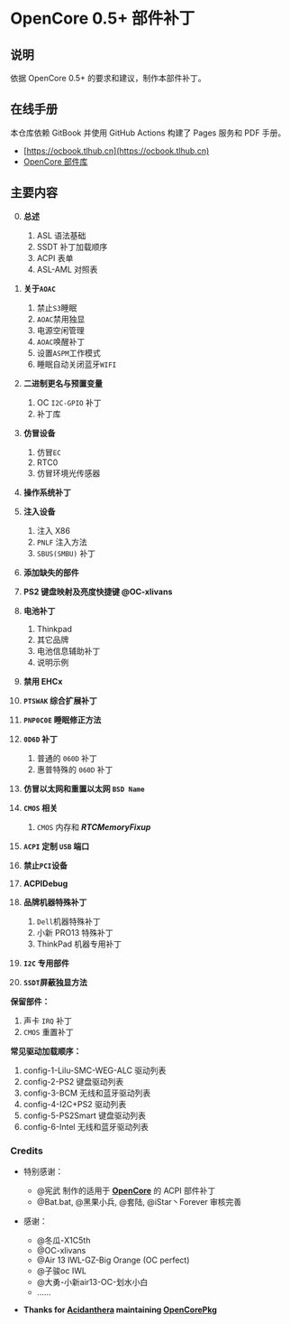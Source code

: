 # OpenCore 0.5+ 部件补丁

## 说明

依据 OpenCore 0.5+ 的要求和建议，制作本部件补丁。

## 在线手册

本仓库依赖 GitBook 并使用 GitHub Actions 构建了 Pages 服务和 PDF 手册。

- [https://ocbook.tlhub.cn](https://ocbook.tlhub.cn)
- [OpenCore 部件库](https://cdn.jsdelivr.net/gh/daliansky/OC-little/docs/OpenCore部件库.pdf)

## 主要内容

0. **总述**

   1. ASL 语法基础
   2. SSDT 补丁加载顺序
   3. ACPI 表单
   4. ASL-AML 对照表

1. **关于`AOAC`**

   1. 禁止`S3`睡眠
   2. `AOAC`禁用独显
   3. 电源空闲管理
   4. `AOAC`唤醒补丁
   5. 设置`ASPM`工作模式
   6. 睡眠自动关闭蓝牙`WIFI`

2. **二进制更名与预置变量**

   1. OC `I2C-GPIO` 补丁
   2. 补丁库

3. **仿冒设备**

   1. 仿冒`EC`
   2. RTC0
   3. 仿冒环境光传感器

4. **操作系统补丁**

5. **注入设备**

   1. 注入 X86
   2. `PNLF` 注入方法
   3. `SBUS(SMBU)` 补丁

6. **添加缺失的部件**

7. **PS2 键盘映射及亮度快捷键 @OC-xlivans**

8. **电池补丁**

   1. Thinkpad
   2. 其它品牌
   3. 电池信息辅助补丁
   4. 说明示例

9. **禁用 EHCx**

10. **`PTSWAK` 综合扩展补丁**

11. **`PNP0C0E` 睡眠修正方法**

12. **`0D6D` 补丁**

    1. 普通的 `060D` 补丁
    2. 惠普特殊的 `060D` 补丁

13. **仿冒以太网和重置以太网 `BSD Name`**

14. **`CMOS` 相关**

    1. `CMOS` 内存和 ***RTCMemoryFixup***

15. **`ACPI` 定制 `USB` 端口**

16. **禁止`PCI`设备**

17. **ACPIDebug**

18. **品牌机器特殊补丁**

    1. `Dell`机器特殊补丁
    2. 小新 PRO13 特殊补丁
    3. ThinkPad 机器专用补丁

19. **`I2C` 专用部件**

20. **`SSDT`屏蔽独显方法**

**保留部件：**

   1. 声卡 `IRQ` 补丁
   2. `CMOS` 重置补丁

**常见驱动加载顺序：**

   1. config-1-Lilu-SMC-WEG-ALC 驱动列表
   2. config-2-PS2 键盘驱动列表
   3. config-3-BCM 无线和蓝牙驱动列表
   4. config-4-I2C+PS2 驱动列表
   5. config-5-PS2Smart 键盘驱动列表
   6. config-6-Intel 无线和蓝牙驱动列表

### Credits

- 特别感谢：
  - @宪武 制作的适用于 **[OpenCore](https://github.com/acidanthera/OpenCorePkg)** 的 ACPI 部件补丁
  - @Bat.bat, @黑果小兵, @套陆, @iStar丶Forever 审核完善

- 感谢：
  - @冬瓜-X1C5th
  - @OC-xlivans
  - @Air 13 IWL-GZ-Big Orange (OC perfect)
  - @子骏oc IWL
  - @大勇-小新air13-OC-划水小白
  - ......

- **Thanks for [Acidanthera](https://github.com/acidanthera) maintaining [OpenCorePkg](https://github.com/acidanthera/OpenCorePkg)**
